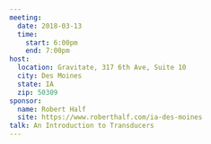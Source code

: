 ```yaml
---
meeting:
  date: 2018-03-13
  time:
    start: 6:00pm
    end: 7:00pm
host:
  location: Gravitate, 317 6th Ave, Suite 10
  city: Des Moines
  state: IA
  zip: 50309
sponsor:
  name: Robert Half
  site: https://www.roberthalf.com/ia-des-moines
talk: An Introduction to Transducers
---
```

